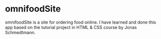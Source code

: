 # omnifoodSite
omnifoodSite is a site for ordering food online.
I have learned and done this app based on the tutorial project in HTML & CSS course by Jonas Schmedtmann.
